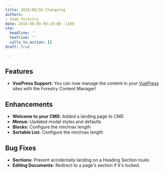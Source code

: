 ```yaml
---
title: 2018/08/10 Changelog
authors:
- team forestry
date: 2018-08-09 09:19:00 -1100
cta:
  headline: ''
  textline: ''
  calls_to_action: []
draft: true

---
```

## Features

* **VuePress Support:** You can now manage the content in your [VuePress](https://vuepress.vuejs.org/ "VuePress") sites with the Forestry Content Manager!

## Enhancements

* **Welcome to your CMS:** Added a landing page to CMS
* **Menus:** Updated modal styles and defaults
* **Blocks:** Configure the min/max length
* **Sortable List:** Configure the min/max length

## Bug Fixes

* **Sections:** Prevent accidentally landing on a Heading Section route.
* **Editing Documents:** Redirect to a page's section if it's locked.